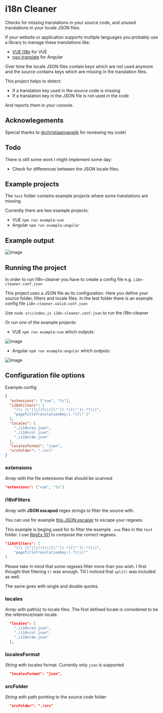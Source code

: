 # i18n Cleaner

Checks for missing translations in your source code, and unused translations in your locale JSON files.

If your website or application supports multiple languages you probably use a library to manage these translations like: 
- [VUE I18n](https://vue-i18n.intlify.dev/) for VUE
- [ngx-translate](https://github.com/ngx-translate/core) for Angular

Over time the locale JSON files contain keys which are not used anymore and the source contains keys which are missing in the translation files.

This project helps to detect:
- If a translation key used in the source code is missing 
- If a translation key in the JSON file is not used in the code

And reports them in your console.

## Acknowlegements
Special thanks to [@christiaanvaneijk](https://github.com/christiaanvaneijk) for reviewing my code!

## Todo
There is still some work I might implement some day:
- Check for differences between the JSON locale files.

## Example projects
The `test` folder contains example projects where some translations are missing. 

Currently there are two example projects:
- VUE `npm run example:vue`
- Angular `npm run example:angular`

## Example output
![image](https://user-images.githubusercontent.com/644550/184345809-b2ae7398-501a-40c8-90ef-e45ceb660d21.png)


## Running the project
In order to run i18n-cleaner you have to create a config file e.g. `i18n-cleaner.conf.json`

This project uses a JSON file as its configuration. Here you define your source folder, filters and locale files. In the test folder there is an example config file `i18n-cleaner.valid.conf.json`

Use `node src/index.js i18n-cleaner.conf.json` to run the i18n-cleaner

Or run one of the example projects:

- VUE `npm run example:vue` which outputs:

![image](https://user-images.githubusercontent.com/644550/184345833-58b5f47b-3720-4acb-8299-0c522acb1970.png)

- Angular `npm run example:angular` which outputs:

![image](https://user-images.githubusercontent.com/644550/184345868-ab51c319-b73e-4a05-8080-fbd21d6349af.png)


## Configuration file options

Example config:
```json
{
  "extensions": ["vue", "ts"],
  "i18nFilters": [
    "(\\ |\"|\\()t\\([\"'](.*)[\"'](.*)\\)",
    "pageTitleTranslationKey:(.*)[\"']"
  ],
  "locales": [
    "./i18n/en.json", 
    "./i18n/nl.json", 
    "./i18n/de.json"
  ],
  "localesFormat": "json",
  "srcFolder": "./src"
}
```

### extensions
*Array* with the file extensions that should be scanned

```json
"extensions": ["vue", "ts"]
```

### i18nFilters
*Array* with **JSON escaped** regex strings to filter the source with.

You can use for example [this JSON escaper](https://www.freeformatter.com/json-escape.html) to escape your regexes.

This example is beging used for to filter the example `.vue` files in the `test` folder. I use [RegEx 101](https://regex101.com/) to compose the correct regexes.

```json
"i18nFilters": [
    "(\\ |\"|\\()t\\([\"'](.*)[\"'](.*)\\)",
    "pageTitleTranslationKey:(.*)\\\""
]
```

Please take in mind that some regexes filter more than you wish. I first thought that filtering `t(` was enough. Till I noticed that `split(` was included as well. 

The same goes with single and double quotes.

### locales
*Array* with path(s) to locale files. The first defined locale is considered to be the reference/main locale.
```json
  "locales": [
    "./i18n/en.json", 
    "./i18n/nl.json", 
    "./i18n/de.json"
  ],
```

### localesFormat
*String* with locales format. Currently only `json` is supported
```json
  "localesFormat": "json",
```

### srcFolder
*String* with path pointing to the source code folder
```json
  "srcFolder": "./src"
```
